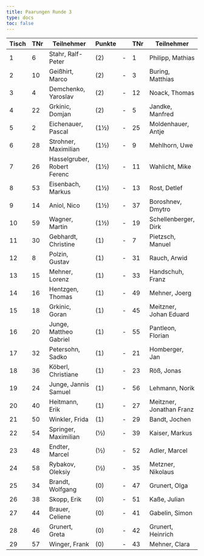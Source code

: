 ```yaml
---
title: Paarungen Runde 3
type: docs
toc: false
---
```


| Tisch | TNr | Teilnehmer                        | Punkte |   | TNr | Teilnehmer                        | Punkte | Ergebnis |
|-------|-----|-----------------------------------|--------|---|-----|-----------------------------------|--------|----------|
| 1     | 6   | Stahr, Ralf-Peter                 | (2)    | - | 1   | Philipp, Mathias                  | (2)    | 0 - 1    |
| 2     | 10  | Geißhirt, Marco                   | (2)    | - | 3   | Buring, Matthias                  | (2)    | ½ - ½    |
| 3     | 4   | Demchenko, Yaroslav               | (2)    | - | 12  | Noack, Thomas                     | (2)    | 1 - 0    |
| 4     | 22  | Grkinic, Domjan                   | (2)    | - | 5   | Jandke, Manfred                   | (2)    | 0 - 1    |
| 5     | 2   | Eichenauer, Pascal                | (1½)   | - | 25  | Moldenhauer, Antje                | (1½)   | 1 - 0    |
| 6     | 28  | Strohner, Maximilian              | (1½)   | - | 9   | Mehlhorn, Uwe                     | (1½)   | 0 - 1    |
| 7     | 26  | Hasselgruber, Robert Ferenc       | (1½)   | - | 11  | Wahlicht, Mike                    | (1½)   | 1 - 0    |
| 8     | 53  | Eisenbach, Markus                 | (1½)   | - | 13  | Rost, Detlef                      | (1½)   | ½ - ½    |
| 9     | 14  | Aniol, Nico                       | (1½)   | - | 37  | Boroshnev, Dmytro                 | (1½)   | 1 - 0    |
| 10    | 59  | Wagner, Martin                    | (1½)   | - | 19  | Schellenberger, Dirk              | (1½)   | ½ - ½    |
| 11    | 30  | Gebhardt, Christine               | (1)    | - | 7   | Pietzsch, Manuel                  | (1)    | 0 - 1    |
| 12    | 8   | Polzin, Gustav                    | (1)    | - | 31  | Rauch, Arwid                      | (1)    | 1 - 0    |
| 13    | 15  | Mehner, Lorenz                    | (1)    | - | 33  | Handschuh, Franz                  | (1)    | 1 - 0    |
| 14    | 16  | Hentzgen, Thomas                  | (1)    | - | 49  | Mehner, Joerg                     | (1)    | 1 - 0    |
| 15    | 18  | Grkinic, Goran                    | (1)    | - | 45  | Meitzner, Johan Eduard            | (1)    | 1 - 0    |
| 16    | 20  | Junge, Mattheo Gabriel            | (1)    | - | 55  | Pantleon, Florian                 | (1)    | 1 - 0    |
| 17    | 32  | Petersohn, Sadko                  | (1)    | - | 21  | Homberger, Jan                    | (1)    | 0 - 1    |
| 18    | 36  | Köberl, Christiane                | (1)    | - | 23  | Röß, Jonas                        | (1)    | 0 - 1    |
| 19    | 24  | Junge, Jannis Samuel              | (1)    | - | 56  | Lehmann, Norik                    | (1)    | 1 - 0    |
| 20    | 40  | Heitmann, Erik                    | (1)    | - | 27  | Meitzner, Jonathan Franz          | (1)    | 0 - 1    |
| 21    | 50  | Winkler, Frida                    | (1)    | - | 29  | Bandt, Jochen                     | (1)    | 0 - 1    |
| 22    | 54  | Springer, Maximilian              | (½)    | - | 39  | Kaiser, Markus                    | (½)    | 0 - 1    |
| 23    | 48  | Endter, Marcel                    | (½)    | - | 52  | Adler, Marcel                     | (½)    | 1 - 0    |
| 24    | 58  | Rybakov, Oleksiy                  | (½)    | - | 35  | Metzner, Nikolaus                 | (0)    | 0 - 1    |
| 25    | 34  | Brandt, Wolfgang                  | (0)    | - | 47  | Grunert, Olga                     | (0)    | 1 - 0    |
| 26    | 38  | Skopp, Erik                       | (0)    | - | 51  | Kaße, Julian                      | (0)    | 0 - 1    |
| 27    | 44  | Brauer, Celiene                   | (0)    | - | 41  | Gabelin, Simon                    | (0)    | ½ - ½    |
| 28    | 46  | Grunert, Greta                    | (0)    | - | 42  | Grunert, Heinrich                 | (0)    | 1 - 0    |
| 29    | 57  | Winger, Frank                     | (0)    | - | 43  | Mehner, Clara                     | (0)    | 0 - 1    |